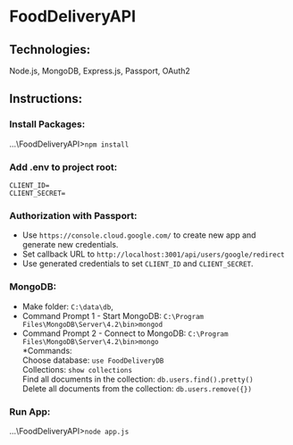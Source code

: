 # FoodDeliveryAPI   

## Technologies:   
Node.js, MongoDB, Express.js, Passport, OAuth2   
     
## Instructions:
### Install Packages:   
...\FoodDeliveryAPI>`npm install`   
### Add .env to project root:  
`CLIENT_ID=`   
`CLIENT_SECRET=`   
    
### Authorization with Passport:   
- Use `https://console.cloud.google.com/` to create new app and generate new credentials.   
- Set callback URL to `http://localhost:3001/api/users/google/redirect`    
- Use generated credentials to set `CLIENT_ID` and `CLIENT_SECRET`.      
    
### MongoDB:      
 - Make folder: `C:\data\db`,     
 - Command Prompt 1 - Start MongoDB: `C:\Program Files\MongoDB\Server\4.2\bin>mongod`    
 - Command Prompt 2 - Connect to MongoDB: `C:\Program Files\MongoDB\Server\4.2\bin>mongo`     
 *Commands:     
 Choose database: `use FoodDeliveryDB`     
 Collections: `show collections`     
 Find all documents in the collection: `db.users.find().pretty()`      
 Delete all documents from the collection: `db.users.remove({})`   
     
### Run App:   
...\FoodDeliveryAPI>`node app.js`

